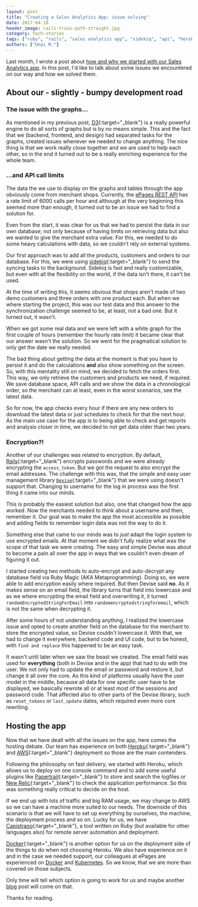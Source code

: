 ```yaml
---
layout: post
title: "Creating a Sales Analytics App: issue solving"
date: 2017-04-18
header_image: rails-train-path-straight.jpg
category: tech-stories
tags: ["ruby", "rails", "sales analytics app", "sidekiq", "api", "heroku", "aws"]
authors: ["Unai M."]
---
```


Last month, I wrote a post about [how and why we started with our Sales Analytics app](/blog/tech-stories/creating-a-sales-analytics-app-with-ruby-on-rails/).
In this post, I'd like to talk about some issues we encountered on our way and how we solved them.

## About our - slightly - bumpy development road

### The issue with the graphs...

As mentioned in my previous post, [D3](https://d3js.org/){:target="_blank"} is a really powerful engine to do all sorts of graphs but is by no means simple.
This and the fact that we (backend, frontend, and design) had separated tasks for the graphs, created issues whenever we needed to change anything.
The nice thing is that we work really close together and we are used to help each other, so in the end it turned out to be a really enriching experience for the whole team.

### ...and API call limits

The data the we use to display on the graphs and tables through the app obviously come from merchant shops.
Currently, the [ePages REST API](/apps) has a rate limit of 6000 calls per hour and although at the very beginning this seemed more than enough, it turned out to be an issue we had to find a solution for.

Even from the start, it was clear for us that we had to persist the data in our own database; not only because of having limits on retrieving data but also we wanted to give the merchant extra value.
For this, we needed to do some heavy calculations with data, so we couldn't rely on external systems.

Our first approach was to add all the products, customers and orders to our database.
For this, we were using [sidekiq](http://sidekiq.org/){:target="_blank"} to send the syncing tasks to the background.
Sidekiq is fast and really customizable, but even with all the flexibility on the world, if the data isn't there, it can't be used.

At the time of writing this, it seems obvious that shops aren't made of two demo customers and three orders with one product each.
But when we where starting the project, this was our test data and this answer to the synchronization challenge seemed to be, at least, not a bad one.
But it turned out, it wasn't.

When we got some real data and we were left with a white graph for the first couple of hours (remember the hourly rate limit) it became clear that our answer wasn't the solution.
So we went for the pragmatical solution to only get the date we really needed.

The bad thing about getting the data at the moment is that you have to persist it and do the calculations **and** also show something on the screen.
So, with this mentality still on mind, we decided to fetch the orders first.
This way, we only retrieve the customers and products we need, if required.
We save database space, API calls and we show the data in a chronological order, so the merchant can at least, even in the worst scenarios, see the latest data.

So for now, the app checks every hour if there are any new orders to download the latest data or just schedules to check for that the next hour.
As the main use case for the app is to being able to check and get reports and analysis closer in time, we decided to not get data older than two years.

### Encryption?!

Another of our challenges was related to encryption.
By default, [Rails](http://rubyonrails.org/){:target="_blank"} encrypts passwords and we were already encrypting the `access_token`. But we got the request to also encrypt the email addresses.
The challenge with this was, that the simple and easy user management library [`Devise`](https://github.com/plataformatec/devise){:target="_blank"} that we were using doesn't support that.
Changing to username for the log in process was the first thing it came into our minds.

This is probably the easiest solution but also, one that changed how the app worked.
Now the merchants needed to think about a username and then, remember it.
Our goal was to make the app the most accessible as possible and adding fields to remember login data was not the way to do it.

Something else that came to our minds was to *just* adapt the login system to use encrypted emails.
At that moment we didn't fully realize what was the scope of that task we were creating. The easy and simple Devise was about to become a pain all over the app in ways that we couldn't even dream of figuring it out.

I started creating two methods to auto-encrypt and auto-decrypt any database field via Ruby Magic (AKA Metaprogramming).
Doing so, we were able to add encryption easily where required.
But then Devise said **no**.
As it makes sense on an email field, the library turns that field into lowercase and as we where encrypting the email field and overwriting it, it turned `randomEncryptedStringForEmail` into `randomencryptedstringforemail`, which is not the same when decrypting it.

After some hours of not understanding anything, I realized the lowercase issue and opted to create another field on the database for the merchant to store the encrypted value, so Devise couldn't lowercase it.
With that, we had to change it everywhere, backend code and UI code, but to be honest, with `find and replace` this happened to be an easy task.

It wasn't until later when we saw the beast we created.
The email field was used for **everything** (both in Devise and in the app) that had to do with the user.
We not only had to update the email or password and restore it, but change it all over the core.
As this kind of platforms usually have the user model in the middle, because all data for one specific user have to be displayed, we basically rewrote all or at least most of the sessions and password code.
That affected also to other parts of the Devise library, such as `reset_tokens` or `last_update` dates, which required even more core rewriting.

## Hosting the app

Now that we have dealt with all the issues on the app, here comes the hosting debate.
Our team has experience on both [Heroku](https://www.heroku.com){:target="_blank"} and [AWS](https://aws.amazon.com){:target="_blank"} deployment so those are the main contenders.

Following the philosophy on fast delivery, we started with Heroku, which allows us to deploy on one console command and to add some useful plugins like [Papertrail](https://papertrailapp.com){:target="_blank"} to store and search the logfiles or [New Relic](https://newrelic.com/){:target="_blank"} to check the application performance. So this was something really critical to decide on the host.

If we end up with lots of traffic and big RAM usage, we may change to AWS so we can have a machine more suited to our needs.
The downside of this scenario is that we will have to set up everything by ourselves, the machine, the deployment process and so on.
Lucky for us, we have [Capistrano](http://capistranorb.com/){:target="_blank"}, a tool written on Ruby (but available for other languages also) for remote server automation and deployment.

[Docker](https://www.docker.com){:target="_blank"} is another option for us on the deployment side of the things to do when not choosing Heroku.
We also have experience on it and in the case we needed support, our colleagues at ePages are experienced on [Docker](/blog/events/containerdays-hamburg/) and [Kubernetes](/blog/tech-stories/how-to-setup-a-ha-kubernetes-cluster-etcd-cluster-with-ssl/). So we know, that we are more than covered on those subjects.

Only time will tell which option is going to work for us and maybe another [blog](/blog/) post will come on that.

Thanks for reading.

